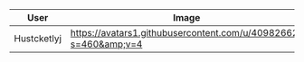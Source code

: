 | User        | Image                                                        | Name      |
| ----------- | ------------------------------------------------------------ | --------- |
| Hustcketlyj | https://avatars1.githubusercontent.com/u/40982662?s=460&amp;v=4 | LU Yijian |

